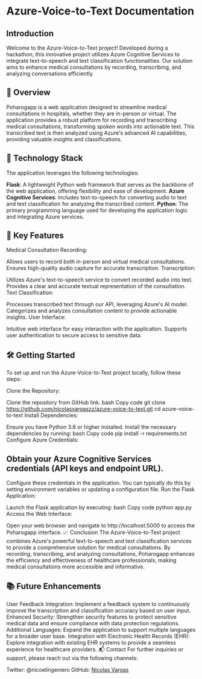 # Azure-Voice-to-Text Documentation
## Introduction
Welcome to the Azure-Voice-to-Text project! Developed during a hackathon, this innovative project utilizes Azure Cognitive Services to integrate text-to-speech and text classification functionalities. Our solution aims to enhance medical consultations by recording, transcribing, and analyzing conversations efficiently.

## 🌟 Overview
Poharogapp is a web application designed to streamline medical consultations in hospitals, whether they are in-person or virtual. The application provides a robust platform for recording and transcribing medical consultations, transforming spoken words into actionable text. This transcribed text is then analyzed using Azure's advanced AI capabilities, providing valuable insights and classifications.

## 🚀 Technology Stack
The application leverages the following technologies:

**Flask**: A lightweight Python web framework that serves as the backbone of the web application, offering flexibility and ease of development.
**Azure Cognitive Services**: Includes text-to-speech for converting audio to text and text classification for analyzing the transcribed content.
**Python**: The primary programming language used for developing the application logic and integrating Azure services.
## 🔑 Key Features
Medical Consultation Recording:

Allows users to record both in-person and virtual medical consultations.
Ensures high-quality audio capture for accurate transcription.
Transcription:

Utilizes Azure's text-to-speech service to convert recorded audio into text.
Provides a clear and accurate textual representation of the consultation.
Text Classification:

Processes transcribed text through our API, leveraging Azure's AI model.
Categorizes and analyzes consultation content to provide actionable insights.
User Interface:

Intuitive web interface for easy interaction with the application.
Supports user authentication to secure access to sensitive data.
## 🛠️ Getting Started
To set up and run the Azure-Voice-to-Text project locally, follow these steps:

Clone the Repository:

Clone the repository from GitHub link.
bash
Copy code
git clone https://github.com/nicolasvargaszz/azure-voice-to-text.git
cd azure-voice-to-text
Install Dependencies:

Ensure you have Python 3.8 or higher installed.
Install the necessary dependencies by running:
bash
Copy code
pip install -r requirements.txt
Configure Azure Credentials:

## Obtain your Azure Cognitive Services credentials (API keys and endpoint URL).
Configure these credentials in the application. You can typically do this by setting environment variables or updating a configuration file.
Run the Flask Application:

Launch the Flask application by executing:
bash
Copy code
python app.py
Access the Web Interface:

Open your web browser and navigate to http://localhost:5000 to access the Poharogapp interface.
📈 Conclusion
The Azure-Voice-to-Text project combines Azure's powerful text-to-speech and text classification services to provide a comprehensive solution for medical consultations. By recording, transcribing, and analyzing consultations, Poharogapp enhances the efficiency and effectiveness of healthcare professionals, making medical consultations more accessible and informative.

## 📚 Future Enhancements
User Feedback Integration: Implement a feedback system to continuously improve the transcription and classification accuracy based on user input.
Enhanced Security: Strengthen security features to protect sensitive medical data and ensure compliance with data protection regulations.
Additional Languages: Expand the application to support multiple languages for a broader user base.
Integration with Electronic Health Records (EHR): Explore integration with existing EHR systems to provide a seamless experience for healthcare providers.
📬 Contact
For further inquiries or support, please reach out via the following channels:

Twitter: @nicoelingeniero
GitHub: [Nicolas Vargas](https://github.com/nicolasvargaszz)

